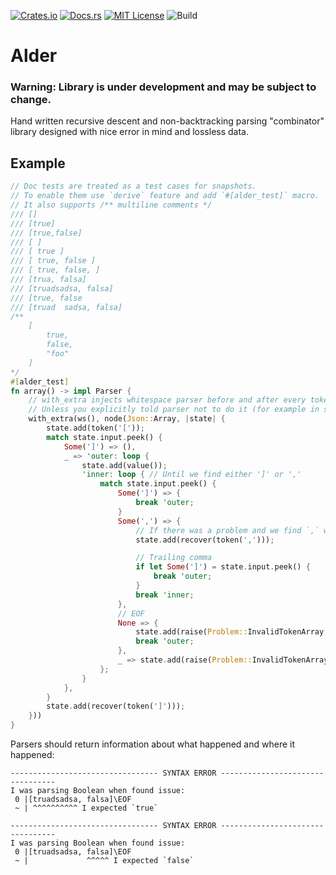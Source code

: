 [![Crates.io](https://img.shields.io/crates/v/alder.svg)](https://crates.io/crates/alder)
[![Docs.rs](https://docs.rs/alder/badge.svg)](https://docs.rs/alder)
[![MIT License](https://img.shields.io/badge/license-MIT-blue.svg)](https://raw.githubusercontent.com/rust-lang/docs.rs/master/LICENSE)
![Build](https://github.com/frondeus/alder/workflows/Build/badge.svg)

# Alder

### Warning: Library is under development and may be subject to change.

Hand written recursive descent and non-backtracking parsing "combinator" library designed with nice error in mind
and lossless data.

## Example
```rust
// Doc tests are treated as a test cases for snapshots.
// To enable them use `derive` feature and add `#[alder_test]` macro.
// It also supports /** multiline comments */
/// []
/// [true]
/// [true,false]
/// [ ]
/// [ true ]
/// [ true, false ]
/// [ true, false, ]
/// [trua, falsa]
/// [truadsadsa, falsa]
/// [true, false
/// [truad  sadsa, falsa]
/**
    [
        true,
        false,
        "foo"
    ]
*/
#[alder_test]
fn array() -> impl Parser {
    // with_extra injects whitespace parser before and after every token.
    // Unless you explicitly told parser not to do it (for example in strings).
    with_extra(ws(), node(Json::Array, |state| {
        state.add(token('['));
        match state.input.peek() {
            Some(']') => (),
            _ => 'outer: loop {
                state.add(value());
                'inner: loop { // Until we find either ']' or ','
                    match state.input.peek() {
                        Some(']') => {
                            break 'outer;
                        }
                        Some(',') => {
                            // If there was a problem and we find `,` we try to process rest of the array normally.
                            state.add(recover(token(',')));

                            // Trailing comma
                            if let Some(']') = state.input.peek() { 
                                break 'outer;
                            }
                            break 'inner;
                        },
                        // EOF
                        None => { 
                            state.add(raise(Problem::InvalidTokenArray, 1));
                            break 'outer;
                        },
                        _ => state.add(raise(Problem::InvalidTokenArray, 1)),
                    };
                }
            },
        }
        state.add(recover(token(']')));
    }))
}
```

Parsers should return information about what happened and where it happened:
```
--------------------------------- SYNTAX ERROR ---------------------------------
I was parsing Boolean when found issue:
 0 |[truadsadsa, falsa]\EOF
 ~ | ^^^^^^^^^^ I expected `true`

--------------------------------- SYNTAX ERROR ---------------------------------
I was parsing Boolean when found issue:
 0 |[truadsadsa, falsa]\EOF
 ~ |             ^^^^^ I expected `false`
```
